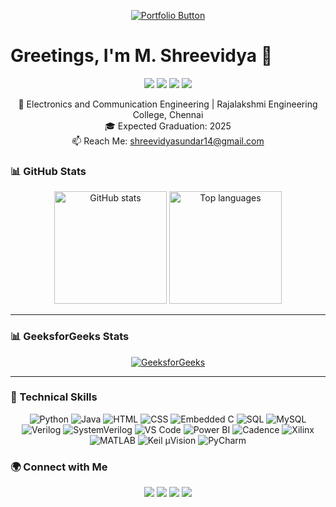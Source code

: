 <p align="center">
  <a href="https://shreevidya.framer.website" target="_blank">
    <img src="https://img.shields.io/badge/🚀 Portfolio-%23FF6F61?style=for-the-badge&logo=firefox-browser&logoColor=white" alt="Portfolio Button"/>
  </a>
</p>


# Greetings, I'm M. Shreevidya 👋

<p align="center">
  <img src="https://img.shields.io/badge/Tech%20Enthusiast-%23E4405F.svg?style=for-the-badge&logo=react&logoColor=white" />
  <img src="https://img.shields.io/badge/SoC%20Verification-%23FFDD44.svg?style=for-the-badge&logo=verilog&logoColor=white" />
  <img src="https://img.shields.io/badge/Machine%20Learning-%2343853D.svg?style=for-the-badge&logo=python&logoColor=white" />
  <img src="https://img.shields.io/badge/Power%20BI%20Developer-%232E86C1.svg?style=for-the-badge&logo=microsoft-powerpoint&logoColor=white" />
</p>

<p align="center">
  🌱 Electronics and Communication Engineering | Rajalakshmi Engineering College, Chennai<br>
  🎓 Expected Graduation: 2025<br>
  📫 Reach Me: <a href="mailto:shreevidyasundar14@gmail.com">shreevidyasundar14@gmail.com</a>
</p>

### 📊 GitHub Stats

<div align="center">
  <img height="180em" src="https://github-readme-stats.vercel.app/api?username=shreevidya-m&show_icons=true&theme=radical&count_private=true&hide_border=true" alt="GitHub stats"/>
  <img height="180em" src="https://github-readme-stats.vercel.app/api/top-langs/?username=shreevidya-m&layout=compact&theme=radical&hide_border=true" alt="Top languages"/>
</div>

---

### 📊 GeeksforGeeks Stats

<div align="center">
  <a href="https://www.geeksforgeeks.org/user/shreevidyajooj/"><img src="https://img.shields.io/badge/GeeksforGeeks-Profile-%234CAF50?style=for-the-badge&logo=geeksforgeeks&logoColor=white" alt="GeeksforGeeks"/></a>
</div>

---

### 💼 Technical Skills

<p align="center">
  <img src="https://img.shields.io/badge/Python-%2314354C.svg?style=for-the-badge&logo=python&logoColor=white" alt="Python" />
  <img src="https://img.shields.io/badge/Java-%23007396.svg?style=for-the-badge&logo=java&logoColor=white" alt="Java" />
  <img src="https://img.shields.io/badge/HTML-%23E34F26.svg?style=for-the-badge&logo=html5&logoColor=white" alt="HTML" />
  <img src="https://img.shields.io/badge/CSS-%231572B6.svg?style=for-the-badge&logo=css3&logoColor=white" alt="CSS" />
  <img src="https://img.shields.io/badge/Embedded%20C-%233A75C4.svg?style=for-the-badge&logo=c&logoColor=white" alt="Embedded C" />
  <img src="https://img.shields.io/badge/SQL-%234169E1.svg?style=for-the-badge&logo=mysql&logoColor=white" alt="SQL" />
  <img src="https://img.shields.io/badge/MySQL-%234479A1.svg?style=for-the-badge&logo=mysql&logoColor=white" alt="MySQL" />
  <img src="https://img.shields.io/badge/Verilog-%237E4C8F.svg?style=for-the-badge&logo=verilog&logoColor=white" alt="Verilog" />
  <img src="https://img.shields.io/badge/SystemVerilog-%23F7DF1E.svg?style=for-the-badge&logo=systemverilog&logoColor=white" alt="SystemVerilog" />
  <img src="https://img.shields.io/badge/VS%20Code-%23007ACC.svg?style=for-the-badge&logo=visual-studio-code&logoColor=white" alt="VS Code" />
  <img src="https://img.shields.io/badge/Power%20BI-%23F2C811.svg?style=for-the-badge&logo=power-bi&logoColor=white" alt="Power BI" />
  <img src="https://img.shields.io/badge/Cadence-%23B22222.svg?style=for-the-badge&logo=cadence&logoColor=white" alt="Cadence" />
  <img src="https://img.shields.io/badge/Xilinx-%23E01F27.svg?style=for-the-badge&logo=xilinx&logoColor=white" alt="Xilinx" />
  <img src="https://img.shields.io/badge/MATLAB-%23FF9900.svg?style=for-the-badge&logo=mathworks&logoColor=white" alt="MATLAB" />
  <img src="https://img.shields.io/badge/Keil%20µVision-%230088CC.svg?style=for-the-badge&logo=keil&logoColor=white" alt="Keil µVision" />
  <img src="https://img.shields.io/badge/PyCharm-%230E5E7B.svg?style=for-the-badge&logo=pycharm&logoColor=white" alt="PyCharm" />

</p>

### 🌍 Connect with Me
<p align="center"> <a href="https://www.linkedin.com/in/shreevidya-m-2a504b318"><img src="https://img.shields.io/badge/LinkedIn-%230077B5.svg?style=for-the-badge&logo=linkedin&logoColor=white" /></a> <a href="https://github.com/shreevidya-m"><img src="https://img.shields.io/badge/GitHub-%2312100E.svg?style=for-the-badge&logo=github&logoColor=white" /></a> <a href="https://youtube.com/@shreevm4?si=gbVngMQTqvtRnZUX"><img src="https://img.shields.io/badge/YouTube-%23FF0000.svg?style=for-the-badge&logo=youtube&logoColor=white" /></a> <a href="https://www.credly.com/users/shreevidya-m"><img src="https://img.shields.io/badge/Credly-%23FF6C37.svg?style=for-the-badge&logo=credly&logoColor=white" /></a> </p>

